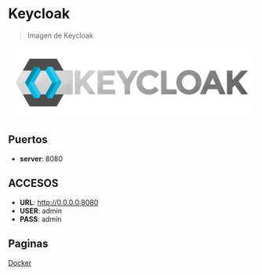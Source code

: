 # Keycloak

> Imagen de Keycloak

![alt text](docs/img/KeyCloak-1.png)

## Puertos

* **server**: 8080

## ACCESOS

* **URL**: <http://0.0.0.0:8080>
* **USER**: admin
* **PASS**: admin

## Paginas

[Docker](https://hub.docker.com/r/jboss/keycloak/)
